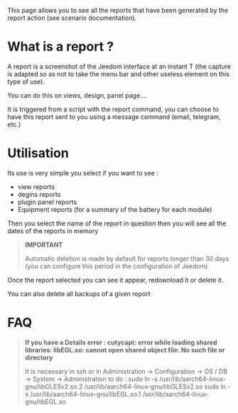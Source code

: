 This page allows you to see all the reports that have been generated by the report action (see scenario documentation).

# What is a report ?

A report is a screenshot of the Jeedom interface at an instant T (the capture is adapted so as not to take the menu bar and other useless element on this type of use).

You can do this on views, design, panel page....

It is triggered from a script with the report command, you can choose to have this report sent to you using a message command (email, telegram, etc.)

# Utilisation

Its use is very simple you select if you want to see :

-	view reports
-	degins reports
-	plugin panel reports
- Equipment reports (for a summary of the battery for each module)

Then you select the name of the report in question then you will see all the dates of the reports in memory

> **IMPORTANT**
>
> Automatic deletion is made by default for reports longer than 30 days (you can configure this period in the configuration of Jeedom)

Once the report selected you can see it appear, redownload it or delete it.

You can also delete all backups of a given report

# FAQ

> **If you have a Details error : cutycapt: error while loading shared libraries: libEGL.so: cannot open shared object file: No such file or directory**
>
> It is necessary in ssh or in Administration -&gt; Configuration -&gt; OS / DB -&gt; System -&gt; Administration to do :
>sudo ln -s /usr/lib/aarch64-linux-gnu/libGLESv2.so.2 /usr/lib/aarch64-linux-gnu/libGLESv2.so
>sudo ln -s /usr/lib/aarch64-linux-gnu/libEGL.so.1 /usr/lib/aarch64-linux-gnu/libEGL.so
